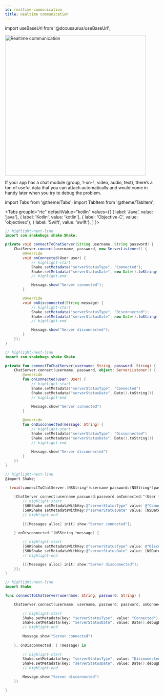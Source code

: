 ```yaml
---
id: realtime-communication
title: Realtime communication
---
```

import useBaseUrl from '@docusaurus/useBaseUrl';

<div class='text--center'>
<img
  alt='Realtime communication'
  src={useBaseUrl('img/docs-realtime-communication@2x.png')}
  width='460'
/>
</div>

If your app has a chat module (group, 1-on-1, video, audio, text), there’s a ton of useful data that you can attach automatically and would come in handy later when you try to debug the problem.

import Tabs from '@theme/Tabs';
import TabItem from '@theme/TabItem';

<Tabs
  groupId="rtc"
  defaultValue="kotlin"
  values={[
    { label: 'Java', value: 'java'},
    { label: 'Kotlin', value: 'kotlin'},
    { label: 'Objective-C', value: 'objectivec'},
    { label: 'Swift', value: 'swift'},
  ]
}>

<TabItem value="java">

```java title="App.java"
// highlight-next-line
import com.shakebugs.shake.Shake;

private void connectToChatServer(String username, String password) {
    ChatServer.connect(username, password, new ServerListener() {
        @Override
        void onConnected(User user) {
            // highlight-start
            Shake.setMetadata("serverStatusType", "Connected");
            Shake.setMetadata("serverStatusDate", new Date().toString());
            // highlight-end

            Message.show("Server connected");
        }

        @Override
        void onDisconnected(String message) {
            // highlight-start
            Shake.setMetadata("serverStatusType", "Disconnected");
            Shake.setMetadata("serverStatusDate", new Date().toString());
            // highlight-end

            Message.show("Server disconnected");
        }
    });   
}
```

</TabItem>

<TabItem value="kotlin">

```kotlin title="App.kt"
// highlight-next-line
import com.shakebugs.shake.Shake

private fun connectToChatServer(username: String, password: String) {
    ChatServer.connect(username, password, object: ServerListener() {
        @override
        fun onConnected(user: User) {
            // highlight-start
            Shake.setMetadata("serverStatusType", "Connected")
            Shake.setMetadata("serverStatusDate", Date().toString())
            // highlight-end
            
            Message.show("Server connected")
        }

        @override
        fun onDisconnected(message: String) {
            // highlight-start
            Shake.setMetadata("serverStatusType", "Disconnected")
            Shake.setMetadata("serverStatusDate", Date().toString())
            // highlight-end
            
            Message.show("Server disconnected")
        }
    })
}
```

</TabItem>

<TabItem value="objectivec">

```objectivec title="AppDelegate.m"
// highlight-next-line
@import Shake;

- (void)connectToChatServer:(NSString*)username password:(NSString*)password {
    
    [ChatServer connect:username password:password onConnected:^(User *user) {
        // highlight-start
        [SHKShake setMetadataWithKey:@"serverStatusType" value: @"Connected"];
        [SHKShake setMetadataWithKey:@"serverStatusDate" value: [NSDate date].debugDescription]; // convert to string
        // highlight-end
        
        [[[Messages alloc] init] show:"Server connected"];
        
    } onDisconnected:^(NSString *message) {

        // highlight-start
        [SHKShake setMetadataWithKey:@"serverStatusType" value: @"Disconnected"];
        [SHKShake setMetadataWithKey:@"serverStatusDate" value: [NSDate date].debugDescription]; // convert to string
        // highlight-end

        [[[Messages alloc] init] show:"Server disconnected"];
    }];
}
```

</TabItem>

<TabItem value="swift">

```swift title="AppDelegate.swift"
// highlight-next-line
import Shake

func connectToChatServer(username: String, password: String) {

    ChatServer.connect(username: username, password: password, onConnected: { (user) in
    
        // highlight-start
        Shake.setMetadata(key: "serverStatusType", value: "Connected")
        Shake.setMetadata(key: "serverStatusDate", value: Date().debugDescription) // convert to string
        // highlight-end
        
        Message.show("Server connected")
        
    }, onDisconnected: { (message) in
        
        // highlight-start
        Shake.setMetadata(key: "serverStatusType", value: "Disconnected")
        Shake.setMetadata(key: "serverStatusDate", value: Date().debugDescription) // convert to string
        // highlight-end

        Message.show("Server disconnected")
    })

}
```

</TabItem>

</Tabs>
